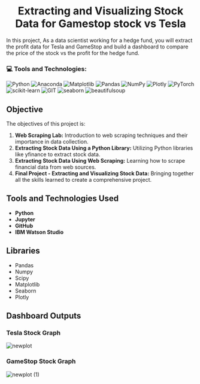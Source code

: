 
<h1 align="center">Extracting and Visualizing Stock Data for Gamestop stock vs Tesla</h1>


In this project, As a data scientist working for a hedge fund, you will extract the profit data for Tesla and GameStop and build a dashboard to compare the price of the stock vs the profit for the hedge fund.

### 💻 Tools and Technologies:
![Python](https://img.shields.io/badge/python-3670A0?style=for-the-badge&logo=python&logoColor=ffdd54) 
![Anaconda](https://img.shields.io/badge/Anaconda-%2344A833.svg?style=for-the-badge&logo=anaconda&logoColor=white) 
![Matplotlib](https://img.shields.io/badge/Matplotlib-%23ffffff.svg?style=for-the-badge&logo=Matplotlib&logoColor=black) 
![Pandas](https://img.shields.io/badge/pandas-%23150458.svg?style=for-the-badge&logo=pandas&logoColor=white) 
![NumPy](https://img.shields.io/badge/numpy-%23013243.svg?style=for-the-badge&logo=numpy&logoColor=white) 
![Plotly](https://img.shields.io/badge/Plotly-%233F4F75.svg?style=for-the-badge&logo=plotly&logoColor=white) 
![PyTorch](https://img.shields.io/badge/PyTorch-%23EE4C2C.svg?style=for-the-badge&logo=PyTorch&logoColor=white) 
![scikit-learn](https://img.shields.io/badge/scikit--learn-%23F7931E.svg?style=for-the-badge&logo=scikit-learn&logoColor=white) 
![GIT](https://img.shields.io/badge/Git-fc6d26?style=for-the-badge&logo=git&logoColor=white) 
![seaborn](https://img.shields.io/badge/seaborn-86B4AD?style=for-the-badge)
![beautifulsoup](https://img.shields.io/badge/BeautifulSoup-404847?style=for-the-badge)




## Objective

The  objectives of this project is:
1. **Web Scraping Lab:** Introduction to web scraping techniques and their importance in data collection.
2. **Extracting Stock Data Using a Python Library:** Utilizing Python libraries like yfinance to extract stock data.
3. **Extracting Stock Data Using Web Scraping:** Learning how to scrape financial data from web sources.
4. **Final Project - Extracting and Visualizing Stock Data:** Bringing together all the skills learned to create a comprehensive project.


## Tools and Technologies Used

- **Python** 
- **Jupyter** 
- **GitHub** 
- **IBM Watson Studio** 

## Libraries 

- Pandas
- Numpy
- Scipy
- Matplotlib
- Seaborn
- Plotly

## Dashboard Outputs
### Tesla Stock Graph
![newplot](https://github.com/my3amarnath/Extracting-and-Visualizing-Stock-Data-for-Gamestop-stock-vs-Tesla-/assets/39696237/0a1e42f1-bb28-452d-8554-b52795baa128)

### GameStop Stock Graph
![newplot (1)](https://github.com/my3amarnath/Extracting-and-Visualizing-Stock-Data-for-Gamestop-stock-vs-Tesla-/assets/39696237/df79fc2d-cd83-4344-9db8-bf0d72f04aba)

